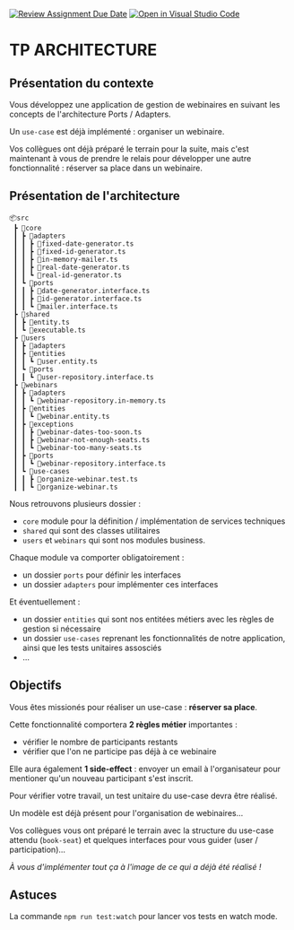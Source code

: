 [![Review Assignment Due Date](https://classroom.github.com/assets/deadline-readme-button-22041afd0340ce965d47ae6ef1cefeee28c7c493a6346c4f15d667ab976d596c.svg)](https://classroom.github.com/a/QoONpvee)
[![Open in Visual Studio Code](https://classroom.github.com/assets/open-in-vscode-2e0aaae1b6195c2367325f4f02e2d04e9abb55f0b24a779b69b11b9e10269abc.svg)](https://classroom.github.com/online_ide?assignment_repo_id=17704134&assignment_repo_type=AssignmentRepo)
# TP ARCHITECTURE

## Présentation du contexte

Vous développez une application de gestion de webinaires en suivant les concepts de l'architecture Ports / Adapters.

Un `use-case` est déjà implémenté : organiser un webinaire.

Vos collègues ont déjà préparé le terrain pour la suite, mais c'est maintenant à vous de prendre le relais pour développer une autre fonctionnalité : réserver sa place dans un webinaire.

## Présentation de l'architecture

```
📦src
 ┣ 📂core
 ┃ ┣ 📂adapters
 ┃ ┃ ┣ 📜fixed-date-generator.ts
 ┃ ┃ ┣ 📜fixed-id-generator.ts
 ┃ ┃ ┣ 📜in-memory-mailer.ts
 ┃ ┃ ┣ 📜real-date-generator.ts
 ┃ ┃ ┗ 📜real-id-generator.ts
 ┃ ┗ 📂ports
 ┃ ┃ ┣ 📜date-generator.interface.ts
 ┃ ┃ ┣ 📜id-generator.interface.ts
 ┃ ┃ ┗ 📜mailer.interface.ts
 ┣ 📂shared
 ┃ ┣ 📜entity.ts
 ┃ ┗ 📜executable.ts
 ┣ 📂users
 ┃ ┣ 📂adapters
 ┃ ┣ 📂entities
 ┃ ┃ ┗ 📜user.entity.ts
 ┃ ┗ 📂ports
 ┃ ┃ ┗ 📜user-repository.interface.ts
 ┣ 📂webinars
 ┃ ┣ 📂adapters
 ┃ ┃ ┗ 📜webinar-repository.in-memory.ts
 ┃ ┣ 📂entities
 ┃ ┃ ┗ 📜webinar.entity.ts
 ┃ ┣ 📂exceptions
 ┃ ┃ ┣ 📜webinar-dates-too-soon.ts
 ┃ ┃ ┣ 📜webinar-not-enough-seats.ts
 ┃ ┃ ┗ 📜webinar-too-many-seats.ts
 ┃ ┣ 📂ports
 ┃ ┃ ┗ 📜webinar-repository.interface.ts
 ┃ ┗ 📂use-cases
 ┃ ┃ ┣ 📜organize-webinar.test.ts
 ┃ ┃ ┗ 📜organize-webinar.ts
```

Nous retrouvons plusieurs dossier :

- `core` module pour la définition / implémentation de services techniques
- `shared` qui sont des classes utilitaires
- `users` et `webinars` qui sont nos modules business.

Chaque module va comporter obligatoirement :

- un dossier `ports` pour définir les interfaces
- un dossier `adapters` pour implémenter ces interfaces

Et éventuellement :

- un dossier `entities` qui sont nos entitées métiers avec les règles de gestion si nécessaire
- un dossier `use-cases` reprenant les fonctionnalités de notre application, ainsi que les tests unitaires assosciés
- ...

## Objectifs

Vous êtes missionés pour réaliser un use-case : **réserver sa place**.

Cette fonctionnalité comportera **2 règles métier** importantes :

- vérifier le nombre de participants restants
- vérifier que l'on ne participe pas déjà à ce webinaire

Elle aura également **1 side-effect** : envoyer un email à l'organisateur pour mentioner qu'un nouveau participant s'est inscrit.

Pour vérifier votre travail, un test unitaire du use-case devra être réalisé.

Un modèle est déjà présent pour l'organisation de webinaires...

Vos collègues vous ont préparé le terrain avec la structure du use-case attendu (`book-seat`) et quelques interfaces pour vous guider (user / participation)...

_À vous d'implémenter tout ça à l'image de ce qui a déjà été réalisé !_

## Astuces

La commande `npm run test:watch` pour lancer vos tests en watch mode.
